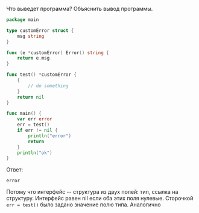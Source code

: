 Что выведет программа? Объяснить вывод программы.

```go
package main

type customError struct {
	msg string
}

func (e *customError) Error() string {
	return e.msg
}

func test() *customError {
	{
		// do something
	}
	return nil
}

func main() {
	var err error
	err = test()
	if err != nil {
		println("error")
		return
	}
	println("ok")
}
```

Ответ:
```
error
```
Потому что интерфейс -- структура из двух полей: тип, ссылка на структуру. Интерфейс равен nil если оба этих поля нулевые.
Сторочкой `err = test()` было задано значение полю типа.
Аналогично 
